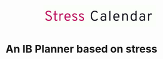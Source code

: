 <p align="center"><img width=60% src="https://github.com/Ferryistaken/Stress-Calendar/blob/master/media/readme-logo.png"></p>

# An IB Planner based on stress